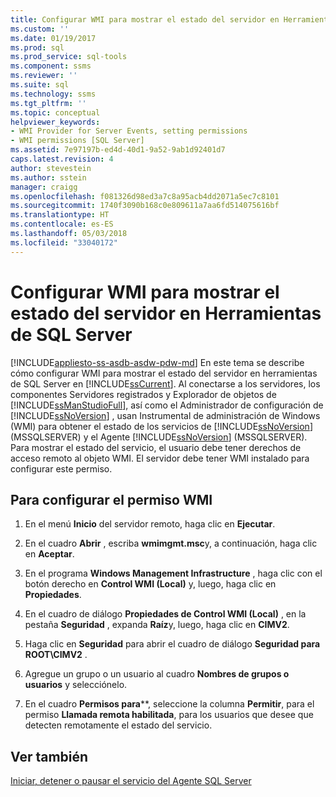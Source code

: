 ```yaml
---
title: Configurar WMI para mostrar el estado del servidor en Herramientas de SQL Server | Microsoft Docs
ms.custom: ''
ms.date: 01/19/2017
ms.prod: sql
ms.prod_service: sql-tools
ms.component: ssms
ms.reviewer: ''
ms.suite: sql
ms.technology: ssms
ms.tgt_pltfrm: ''
ms.topic: conceptual
helpviewer_keywords:
- WMI Provider for Server Events, setting permissions
- WMI permissions [SQL Server]
ms.assetid: 7e97197b-ed4d-40d1-9a52-9ab1d92401d7
caps.latest.revision: 4
author: stevestein
ms.author: sstein
manager: craigg
ms.openlocfilehash: f081326d98ed3a7c8a95acb4dd2071a5ec7c8101
ms.sourcegitcommit: 1740f3090b168c0e809611a7aa6fd514075616bf
ms.translationtype: HT
ms.contentlocale: es-ES
ms.lasthandoff: 05/03/2018
ms.locfileid: "33040172"
---
```

# <a name="configure-wmi-to-show-server-status-in-sql-server-tools"></a>Configurar WMI para mostrar el estado del servidor en Herramientas de SQL Server
[!INCLUDE[appliesto-ss-asdb-asdw-pdw-md](../includes/appliesto-ss-asdb-asdw-pdw-md.md)]
En este tema se describe cómo configurar WMI para mostrar el estado del servidor en herramientas de SQL Server en [!INCLUDE[ssCurrent](../includes/sscurrent_md.md)]. Al conectarse a los servidores, los componentes Servidores registrados y Explorador de objetos de [!INCLUDE[ssManStudioFull](../includes/ssmanstudiofull_md.md)], así como el Administrador de configuración de [!INCLUDE[ssNoVersion](../includes/ssnoversion_md.md)] , usan Instrumental de administración de Windows (WMI) para obtener el estado de los servicios de [!INCLUDE[ssNoVersion](../includes/ssnoversion_md.md)] (MSSQLSERVER) y el Agente [!INCLUDE[ssNoVersion](../includes/ssnoversion_md.md)] (MSSQLSERVER). Para mostrar el estado del servicio, el usuario debe tener derechos de acceso remoto al objeto WMI. El servidor debe tener WMI instalado para configurar este permiso.  
  
## <a name="SSMSProcedure"></a>Para configurar el permiso WMI  
  
1.  En el menú **Inicio** del servidor remoto, haga clic en **Ejecutar**.  
  
2.  En el cuadro **Abrir** , escriba **wmimgmt.msc**y, a continuación, haga clic en **Aceptar**.  
  
3.  En el programa **Windows Management Infrastructure** , haga clic con el botón derecho en **Control WMI (Local)** y, luego, haga clic en **Propiedades**.  
  
4.  En el cuadro de diálogo **Propiedades de Control WMI (Local)** , en la pestaña **Seguridad** , expanda **Raíz**y, luego, haga clic en **CIMV2**.  
  
5.  Haga clic en **Seguridad** para abrir el cuadro de diálogo **Seguridad para ROOT\CIMV2** .  
  
6.  Agregue un grupo o un usuario al cuadro **Nombres de grupos o usuarios** y selecciónelo.  
  
7.  En el cuadro **Permisos para***<group or user>*, seleccione la columna **Permitir**, para el permiso **Llamada remota habilitada**, para los usuarios que desee que detecten remotamente el estado del servicio.  
  
## <a name="see-also"></a>Ver también  
[Iniciar, detener o pausar el servicio del Agente SQL Server](../ssms/agent/start-stop-or-pause-the-sql-server-agent-service.md)  
  
